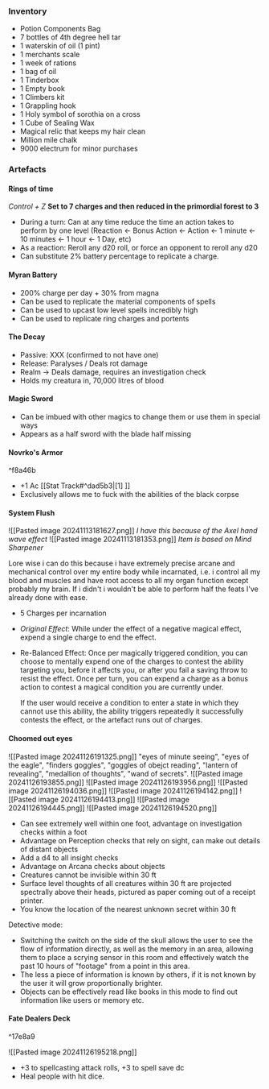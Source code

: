 ### Inventory
- Potion Components Bag
- 7 bottles of 4th degree hell tar
- 1 waterskin of oil (1 pint)
- 1 merchants scale
- 1 week of rations
- 1 bag of oil
- 1 Tinderbox
- 1 Empty book
- 1 Climbers kit
- 1 Grappling hook
- 1 Holy symbol of sorothia on a cross
- 1 Cube of Sealing Wax
- Magical relic that keeps my hair clean
- Million mile chalk
- 9000 electrum for minor purchases

### Artefacts 

#### Rings of time
*Control + Z*
**Set to 7 charges  and then reduced in the primordial forest to 3**
- During a turn: Can at any time reduce the time an action takes to perform by one level (Reaction <- Bonus Action <- Action <- 1 minute <- 10 minutes <- 1 hour  <- 1 Day, etc)
- As a reaction: Reroll any d20 roll, or force an opponent to reroll any d20
- Can substitute 2% battery percentage to replicate a charge.

#### Myran Battery
- 200% charge per day + 30% from magna
- Can be used to replicate the material components of spells 
- Can be used to upcast low level spells incredibly high
- Can be used to replicate ring charges and portents

#### The Decay
- Passive: XXX (confirmed to not have one)
- Release: Paralyses / Deals rot damage
- Realm -> Deals damage, requires an investigation check
- Holds my creatura in, 70,000 litres of blood

#### Magic Sword
- Can be imbued with other magics to change them or use them in special ways
- Appears as a half sword with the blade half missing

#### Novrko's Armor
^f8a46b
- +1 Ac [[Stat Track#^dad5b3|[1] ]]
- Exclusively allows me to fuck with the abilities of the black corpse

#### System Flush
![[Pasted image 20241113181627.png]]
*I have this because of the Axel hand wave effect*
![[Pasted image 20241113181353.png]]
*Item is based on Mind Sharpener*

Lore wise i can do this because i have extremely precise arcane and mechanical control over my entire body while incarnated, i.e. i control all my blood and muscles and have root access to all my organ function except probably my brain. If i didn't i wouldn't be able to perform half the feats I've already done with ease.

- 5 Charges per incarnation

- *Original Effect*: While under the effect of a negative magical effect, expend a single charge to end the effect.

- Re-Balanced Effect: Once per magically triggered condition, you can choose to mentally expend one of the charges to contest the ability targeting you, before it affects you, or after you fail a saving throw to resist the effect. Once per turn, you can expend a charge as a bonus action to contest a magical condition you are currently under. 

  If the user would receive a condition to enter a state in which they cannot use this ability, the ability triggers repeatedly it successfully contests the effect, or the artefact runs out of charges.

#### Choomed out eyes
![[Pasted image 20241126191325.png]]
"eyes of minute seeing", "eyes of the eagle", "finders goggles", "goggles of obejct reading", "lantern of revealing", "medallion of thoughts", "wand of secrets".
![[Pasted image 20241126193855.png]]
![[Pasted image 20241126193956.png]]
![[Pasted image 20241126194036.png]]
![[Pasted image 20241126194142.png]]
![[Pasted image 20241126194413.png]]
![[Pasted image 20241126194445.png]]
![[Pasted image 20241126194520.png]]
- Can see extremely well within one foot, advantage on investigation checks within a foot
- Advantage on Perception checks that rely on sight, can make out details of distant objects
- Add a d4 to all insight checks
- Advantage on Arcana checks about objects
- Creatures cannot be invisible within 30 ft 
- Surface level thoughts of all creatures within 30 ft are projected spectrally above their heads, pictured as paper coming out of a receipt printer.
- You know the location of the nearest unknown secret within 30 ft

Detective mode:
- Switching the switch on the side of the skull allows the user to see the flow of information directly, as well as the memory in an area, allowing them to place a scrying sensor in this room and effectively watch the past 10 hours of "footage" from a point in this area.
- The less a piece of information is known by others, if it is not known by the user it will grow proportionally brighter.
- Objects can be effectively read like books in this mode to find out information like users or memory etc.

#### Fate Dealers Deck

^17e8a9

![[Pasted image 20241126195218.png]]
- +3 to spellcasting attack rolls, +3 to spell save dc
- Heal people with hit dice.